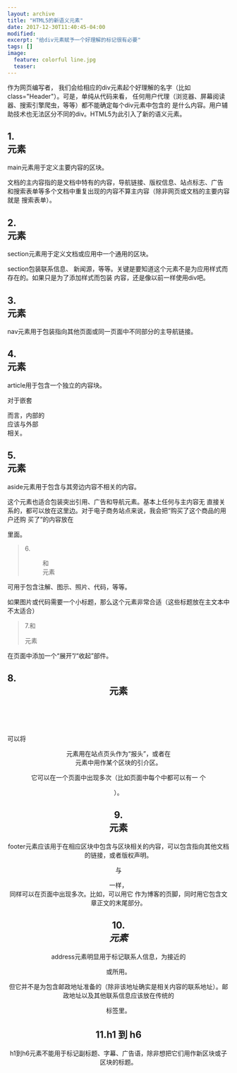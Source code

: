 ```yaml
---
layout: archive
title: "HTML5的新语义元素"
date: 2017-12-30T11:40:45-04:00
modified:
excerpt: "给div元素赋予一个好理解的标记很有必要"
tags: []
image: 
  feature: colorful line.jpg
  teaser:
---
```


 

作为网页编写者， 我们会给相应的div元素起个好理解的名字（比如class="Header"）。可是，单纯从代码来看， 任何用户代理（浏览器、屏幕阅读器、搜索引擎爬虫，等等）都不能确定每个div元素中包含的 是什么内容。用户辅助技术也无法区分不同的div。HTML5为此引入了新的语义元素。

## 1.<main>元素 

main元素用于定义主要内容的区块。

文档的主内容指的是文档中特有的内容，导航链接、版权信息、站点标志、广告 和搜索表单等多个文档中重复出现的内容不算主内容（除非网页或文档的主要内容就是 搜索表单）。

## 2.<section>元素 

section元素用于定义文档或应用中一个通用的区块。

section包装联系信息、 新闻源，等等。关键是要知道这个元素不是为应用样式而存在的。如果只是为了添加样式而包装 内容，还是像以前一样使用div吧。 

## 3.<nav>元素 

nav元素用于包装指向其他页面或同一页面中不同部分的主导航链接。

## 4.<article>元素 

article用于包含一个独立的内容块。

对于嵌套<article>而言，内部的<article>应该与外部<article>相关。

## 5.<aside>元素 

aside元素用于包含与其旁边内容不相关的内容。

这个元素也适合包装突出引用、广告和导航元素。基本上任何与主内容无 直接关系的，都可以放在这里边。对于电子商务站点来说，我会把“购买了这个商品的用户还购 买了”的内容放在<aside>里面。 

> 6.<figure>和<figcaption>元素

可用于包含注解、图示、照片、代码，等等。

如果图片或代码需要一个小标题，那么这个元素非常合适（这些标题放在主文本中不太适合）

> 7.<detail>和<summary>元素 

在页面中添加一个“展开”/“收起”部件。

## 8.<header>元素 

可以将<header>元素用在站点页头作为“报头”，或者在<article>元素中用作某个区块的引介区。

它可以在一个页面中出现多次（比如页面中每个<sectioin>中都可以有一 个<header>）。

## 9.<footer>元素 

footer元素应该用于在相应区块中包含与区块相关的内容，可以包含指向其他文档的链接，或者版权声明。

与<header>一样，<footer>同样可以在页面中出现多次。比如，可以用它 作为博客的页脚，同时用它包含文章正文的末尾部分。

## 10.<address>元素 

address元素明显用于标记联系人信息，为接近的<article>或<body>所用。

但它并不是为包含邮政地址准备的（除非该地址确实是相关内容的联系地址）。邮政地址以及其他联系信息应该放在传统的<p>标签里。 

## 11.h1 到 h6 

h1到h6元素不能用于标记副标题、字幕、广告语，除非想把它们用作新区块或子区块的标题。


<div class="tiles">

</div><!-- /.tiles 把所有categories 有 SDG 的列出来-->